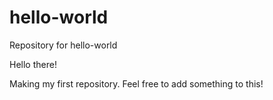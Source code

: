 # hello-world
Repository for hello-world

Hello there!

Making my first repository. Feel free to add something to this!

